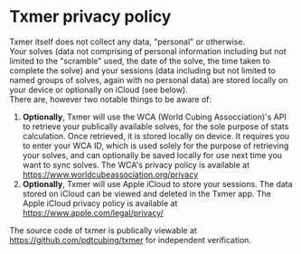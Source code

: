 # Txmer privacy policy

Txmer itself does not collect any data, "personal" or otherwise.    
Your solves (data not comprising of personal information including but not limited to the "scramble" used, the date of the solve, the time taken to complete the solve) and your sessions (data including but not limited to named groups of solves, again with no personal data) are stored locally on your device or optionally on iCloud (see below).    
There are, however two notable things to be aware of:
1. **Optionally**, Txmer will use the WCA (World Cubing Assocciation)'s API to retrieve your publically available solves, for the sole purpose of stats calculation. Once retrieved, it is stored locally on device. It requires you to enter your WCA ID, which is used solely for the purpose of retrieving your solves, and can optionally be saved locally for use next time you want to sync solves. The WCA's privacy policy is available at https://www.worldcubeassociation.org/privacy
2. **Optionally**, Txmer will use Apple iCloud to store your sessions. The data stored on iCloud can be viewed and deleted in the Txmer app. The Apple iCloud privacy policy is available at https://www.apple.com/legal/privacy/

The source code of txmer is publically viewable at https://github.com/pdtcubing/txmer for independent verification.
